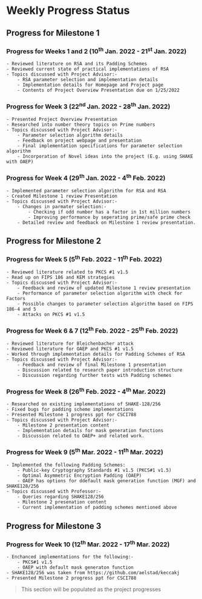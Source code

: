 # Weekly Progress Status

## Progress for Milestone 1
### Progress for Weeks 1 and 2 (10<sup>th</sup> Jan. 2022 - 21<sup>st</sup> Jan. 2022)
    - Reviewed literature on RSA and its Padding Schemes
    - Reviewed current state of practical implementations of RSA 
    - Topics discussed with Project Advisor:-
        - RSA parameter selection and implementation details
        - Implementation details for Homepage and Project page
        - Contents of Project Overview Presentation due on 1/25/2022

### Progress for Week 3 (22<sup>nd</sup> Jan. 2022 - 28<sup>th</sup> Jan. 2022)
    - Presented Project Overview Presentation
    - Researched into number theory topics on Prime numbers
    - Topics discussed with Project Advisor:-
        - Parameter selection algorithm details
        - Feedback on project webpage and presentation
        - Final implementation specifications for parameter selection algorithm
        - Incorporation of Novel ideas into the project (E.g. using SHAKE with OAEP)

### Progress for Week 4 (29<sup>th</sup> Jan. 2022 - 4<sup>th</sup> Feb. 2022)
    - Implemented parameter selection algorithm for RSA and RSA 
    - Created Milestone 1 review Presentation
    - Topics discussed with Project Advisor:-
        - Changes in parmater selection:-
            - Checking if odd number has a factor in 1st million numbers
            - Improving performance by seperating prime/safe prime check
        - Detailed review and feedback on Milestone 1 review presentation.
      

## Progress for Milestone 2
### Progress for Week 5 (5<sup>th</sup> Feb. 2022 - 11<sup>th</sup> Feb. 2022)
    - Reviewed literature related to PKCS #1 v1.5
    - Read up on FIPS 186 and KEM strategies
    - Topics discussed with Project Advisor:-
        - Feedback and review of updated Milestone 1 review presentation 
        - Performance of parameter selection algorithm with check for Factors
        - Possible changes to parameter selection algorithm based on FIPS 186-4 and 5
        - Attacks on PKCS #1 v1.5

### Progress for Week 6 & 7 (12<sup>th</sup> Feb. 2022 - 25<sup>th</sup> Feb. 2022)
    - Reviewed literature for Bleichenbacher attack
    - Reviewed literature for OAEP and PKCS #1 v1.5
    - Worked through implementation details for Padding Schemes of RSA
    - Topics discussed with Project Advisor:-
        - Feedback and review of final Milestone 1 presentation 
        - Discussion related to research paper introduction structure
        - Discussion regarding further tests with Padding schemes

### Progress for Week 8 (26<sup>th</sup> Feb. 2022 - 4<sup>th</sup> Mar. 2022)
    - Researched on existing implementations of SHAKE-128/256
    - Fixed bugs for padding scheme implementations
    - Presented Milestone 1 progress ppt for CSCI788
    - Topics discussed with Project Advisor:-
        - Milestone 2 presentation content
        - Implementation details for mask generation functions
        - Discussion related to OAEP+ and related work.

### Progress for Week 9 (5<sup>th</sup> Mar. 2022 - 11<sup>th</sup> Mar. 2022)
    - Implemented the following Padding Schemes:
        - Public-key Cryptography Standards #1 v1.5 (PKCS#1 v1.5)
        - Optimal Asymmetric Encryption Padding (OAEP)
        - OAEP has options for ddefault mask generation function (MGF) and SHAKE128/256
    - Topics discussed with Professor:-
        - Queries regarding SHAKE128/256
        - Milestone 2 presenation content
        - Current implementation of padding schemes mentioned above


## Progress for Milestone 3
### Progress for Week 10 (12<sup>th</sup> Mar. 2022 - 17<sup>th</sup> Mar. 2022)
    - Enchanced implementations for the following:-
        - PKCS#1 v1.5
        - OAEP with default mask generaton function
    - SHAKE128/256 was taken from https://github.com/aelstad/keccakj
    - Presented Milestone 2 progress ppt for CSCI788
    
> This section will be populated as the project progresses
